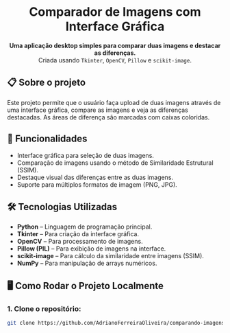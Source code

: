 <h1 align="center">Comparador de Imagens com Interface Gráfica</h1>

<p align="center">
    <strong>Uma aplicação desktop simples para comparar duas imagens e destacar as diferenças.</strong><br />
    Criada usando <code>Tkinter</code>, <code>OpenCV</code>, <code>Pillow</code> e <code>scikit-image</code>.
</p>

## 📋 Sobre o projeto

Este projeto permite que o usuário faça upload de duas imagens através de uma interface gráfica, compare as imagens e veja as diferenças destacadas. As áreas de diferença são marcadas com caixas coloridas.

## 🚀 Funcionalidades

- Interface gráfica para seleção de duas imagens.
- Comparação de imagens usando o método de Similaridade Estrutural (SSIM).
- Destaque visual das diferenças entre as duas imagens.
- Suporte para múltiplos formatos de imagem (PNG, JPG).

## 🛠️ Tecnologias Utilizadas

- **Python** – Linguagem de programação principal.
- **Tkinter** – Para criação da interface gráfica.
- **OpenCV** – Para processamento de imagens.
- **Pillow (PIL)** – Para exibição de imagens na interface.
- **scikit-image** – Para cálculo da similaridade entre imagens (SSIM).
- **NumPy** – Para manipulação de arrays numéricos.

## 🖥️ Como Rodar o Projeto Localmente

### 1. Clone o repositório:

```bash
git clone https://github.com/AdrianoFerreiraOliveira/comparando-imagens.git
